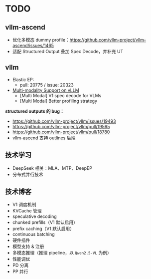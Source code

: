 # TODO

## vllm-ascend

- 优化多模态 dummy profile：https://github.com/vllm-project/vllm-ascend/issues/1465
- 适配 Structured Output 叠加 Spec Decode，并补充 UT

## vllm

- Elastic EP:
  - pull: 20775 / issue: 20323
- [Multi-modality Support on vLLM](https://github.com/vllm-project/vllm/issues/4194)
  - [Multi Modal] V1 spec decode for VLMs
  - [Multi Modal] Better profiling strategy

**structured outputs 的 bug：**

- https://github.com/vllm-project/vllm/issues/19493
- https://github.com/vllm-project/vllm/pull/19565
- https://github.com/vllm-project/vllm/pull/18780
- vllm-ascend 支持 outlines 后端

## 技术学习

- DeepSeek 相关：MLA、MTP、DeepEP
- 分布式并行技术

## 技术博客

- V1 调度机制
- KVCache 管理
- speculative decoding
- chunked prefills（V1 默认启用）
- prefix caching（V1 默认启用）
- continuous batching
- 硬件插件
- 模型支持 & 注册
- 多模态推理（推理 pipeline，以 `Qwen2.5-VL` 为例）
- 性能调优
- PD 分离
- PP 并行
